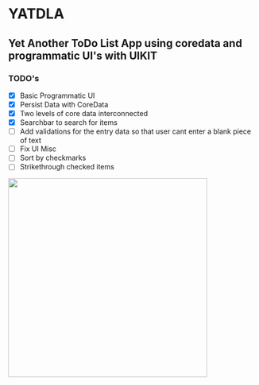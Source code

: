 # YATDLA
## Yet Another ToDo List App using coredata and programmatic UI's with UIKIT

### TODO's

- [x] Basic Programmatic UI
- [x] Persist Data with CoreData
- [x] Two levels of core data interconnected
- [x] Searchbar to search for items
- [ ] Add validations for the entry data so that user cant enter a blank piece of text
- [ ] Fix UI Misc
- [ ] Sort by checkmarks
- [ ] Strikethrough checked items

<img src="animated.gif" width="400"/>
